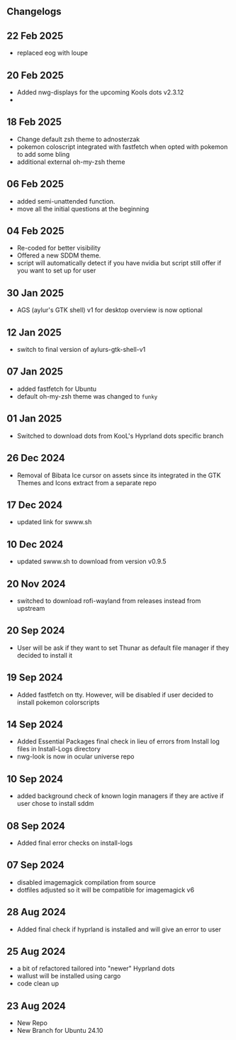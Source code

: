 ## Changelogs

## 22 Feb 2025
- replaced eog with loupe

## 20 Feb 2025
- Added nwg-displays for the upcoming Kools dots v2.3.12
- 
## 18 Feb 2025
- Change default zsh theme to adnosterzak
- pokemon coloscript integrated with fastfetch when opted with pokemon to add some bling
- additional external oh-my-zsh theme

## 06 Feb 2025
- added semi-unattended function.
- move all the initial questions at the beginning

## 04 Feb 2025
- Re-coded for better visibility
- Offered a new SDDM theme.
- script will automatically detect if you have nvidia but script still offer if you want to set up for user

## 30 Jan 2025
- AGS (aylur's GTK shell) v1 for desktop overview is now optional

## 12 Jan 2025
- switch to final version of aylurs-gtk-shell-v1

## 07 Jan 2025
- added fastfetch for Ubuntu
- default oh-my-zsh theme was changed to `funky`

## 01 Jan 2025
- Switched to download dots from KooL's Hyprland dots specific branch

## 26 Dec 2024
- Removal of Bibata Ice cursor on assets since its integrated in the GTK Themes and Icons extract from a separate repo

## 17 Dec 2024
- updated link for swww.sh

## 10 Dec 2024
- updated swww.sh to download from version v0.9.5

## 20 Nov 2024
- switched to download rofi-wayland from releases instead from upstream

## 20 Sep 2024
- User will be ask if they want to set Thunar as default file manager if they decided to install it

## 19 Sep 2024
- Added fastfetch on tty. However, will be disabled if user decided to install pokemon colorscripts

## 14 Sep 2024
- Added Essential Packages final check in lieu of errors from Install log files in Install-Logs directory
- nwg-look is now in ocular universe repo

## 10 Sep 2024
- added background check of known login managers if they are active if user chose to install sddm

## 08 Sep 2024
- Added final error checks on install-logs

## 07 Sep 2024
- disabled imagemagick compilation from source
- dotfiles adjusted so it will be compatible for imagemagick v6

## 28 Aug 2024
- Added final check if hyprland is installed and will give an error to user

## 25 Aug 2024
- a bit of refactored tailored into "newer" Hyprland dots
- wallust will be installed using cargo
- code clean up

## 23 Aug 2024
- New Repo
- New Branch for Ubuntu 24.10
